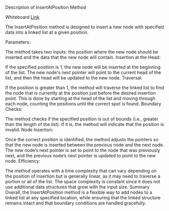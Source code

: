 ﻿Description of InsertAtPosition Method
 
Whiteboard [Link](https://github.com/Abed1313/LinkedListLibrary/blob/master/StudyLinkedList/assest/InsertAtPosition.jpg)

The InsertAtPosition method is designed to insert a new node with specified data into a linked list at a given position.

Parameters:

The method takes two inputs: the position where the new node should be inserted and the data that the new node will contain.
Insertion at the Head:

If the specified position is 1, the new node will be inserted at the beginning of the list. The new node's next pointer will point to the current head of the list, and then the head will be updated to the new node.
Traversal:

If the position is greater than 1, the method will traverse the linked list to find the node that is currently at the position just before the desired insertion point. This is done by starting at the head of the list and moving through each node, counting the positions until the correct spot is found.
Boundary Checks:

The method checks if the specified position is out of bounds (i.e., greater than the length of the list). If it is, the method will indicate that the position is invalid.
Node Insertion:

Once the correct position is identified, the method adjusts the pointers so that the new node is inserted between the previous node and the next node. The new node’s next pointer is set to point to the node that was previously next, and the previous node’s next pointer is updated to point to the new node.
Efficiency:

The method operates with a time complexity that can vary depending on the position of insertion but is generally linear, as it may need to traverse a portion or all of the list. The space complexity is constant since it does not use additional data structures that grow with the input size.
Summary
Overall, the InsertAtPosition method is a flexible way to add nodes to a linked list at any specified location, while ensuring that the linked structure remains intact and that boundary conditions are handled gracefully.
